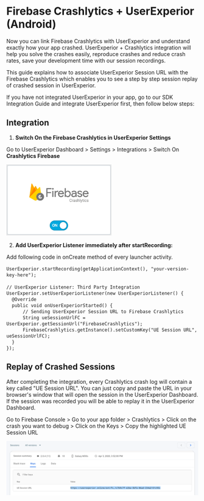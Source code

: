 # Firebase Crashlytics + UserExperior (Android)

Now you can link Firebase Crashlytics with UserExperior and understand exactly how your app crashed. UserExperior + Crashlytics integration will help you solve the crashes easily, reproduce crashes and reduce crash rates, save your development time with our session recordings.

This guide explains how to associate UserExperior Session URL with the Firebase Crashlytics which enables you to see a step by step session replay of crashed session in UserExperior.

If you have not integrated UserExperior in your app, go to our SDK Integration Guide and integrate UserExperior first, then follow below steps:

## Integration

1. **Switch On the Firebase Crashlytics in UserExperior Settings**

  Go to UserExperior Dashboard > Settings > Integrations > Switch On **Crashlytics Firebase**
  
  ![Firebase Crashlytics Switch](_media/firebase-crashlytics-android/firebase-crashlytics-switch.png)

2. **Add UserExperior Listener immediately after startRecording:**

  Add following code in onCreate method of every launcher activity.

  ```
  UserExperior.startRecording(getApplicationContext(), "your-version-key-here");
  
  // UserExperior Listener: Third Party Integration
  UserExperior.setUserExperiorListener(new UserExperiorListener() {
    @Override
    public void onUserExperiorStarted() {
        // Sending UserExperior Session URL to Firebase Crashlytics
        String ueSessionUrlFC = UserExperior.getSessionUrl("FirebaseCrashlytics");
        FirebaseCrashlytics.getInstance().setCustomKey("UE Session URL", ueSessionUrlFC);
    }
  });
  ```
  
## Replay of Crashed Sessions
 
After completing the integration, every Crashlytics crash log will contain a key called "UE Session URL". You can just copy and paste the URL in your browser's window that will open the session in the UserExperior Dashboard. If the session was recorded you will be able to replay it in the UserExperior Dashboard.

Go to Firebase Console > Go to your app folder > Crashlytics > Click on the crash you want to debug > Click on the Keys > Copy the highlighted UE Session URL

![Firebase Crashlytics Switch](_media/firebase-crashlytics-android/firebase-crashlytics-ue-session-url.png)
